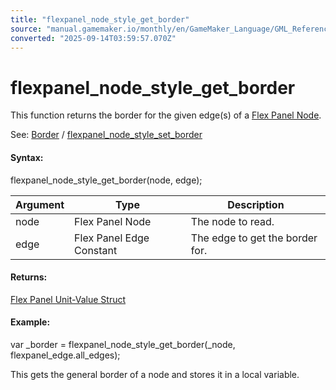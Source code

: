 ```yaml
---
title: "flexpanel_node_style_get_border"
source: "manual.gamemaker.io/monthly/en/GameMaker_Language/GML_Reference/Flex_Panels/Function_Reference/Styling_Functions/flexpanel_node_style_get_border.htm"
converted: "2025-09-14T03:59:57.070Z"
---
```


# flexpanel\_node\_style\_get\_border

This function returns the border for the given edge(s) of a [Flex Panel Node](../flexpanel_create_node.md).

See: [Border](../../Flex_Panels_Styling.htm#h16) / [flexpanel\_node\_style\_set\_border](../../../../../../../../GameMaker_Language/GML_Reference/Flex_Panels/Function_Reference/Styling_Functions/flexpanel_node_style_set_border.md)

#### Syntax:

flexpanel\_node\_style\_get\_border(node, edge);

| Argument | Type | Description |
| --- | --- | --- |
| node | Flex Panel Node | The node to read. |
| edge | Flex Panel Edge Constant | The edge to get the border for. |

#### Returns:

[Flex Panel Unit-Value Struct](section_index.htm#units)

#### Example:

var \_border = flexpanel\_node\_style\_get\_border(\_node, flexpanel\_edge.all\_edges);

This gets the general border of a node and stores it in a local variable.